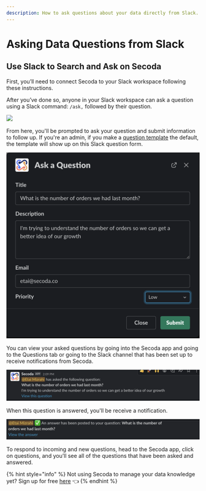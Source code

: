 ```yaml
---
description: How to ask questions about your data directly from Slack.
---
```


# Asking Data Questions from Slack

## Use Slack to Search and Ask on Secoda

First, you’ll need to connect Secoda to your Slack workspace following these instructions.&#x20;

After you’ve done so, anyone in your Slack workspace can ask a question using a Slack command: `/ask,` followed by their question.&#x20;

![](<../../.gitbook/assets/Screen Shot 2022-04-09 at 2.08.29 PM (1) (1) (1) (1) (1) (1) (1).png>)

From here, you'll be prompted to ask your question and submit information to follow up. If you're an admin, if you make a [question template](templates.md) the default, the template will show up on this Slack question form.

![](<../../.gitbook/assets/Screen Shot 2022-04-09 at 2.09.20 PM.png>)

You can view your asked questions by going into the Secoda app and going to the Questions tab or going to the Slack channel that has been set up to receive notifications from Secoda.&#x20;

![](<../../.gitbook/assets/Screen Shot 2022-04-09 at 2.09.34 PM.png>)

When this question is answered, you'll be receive a notification.&#x20;

![](<../../.gitbook/assets/Screen Shot 2022-04-09 at 2.10.05 PM (1).png>)

To respond to incoming and new questions, head to the Secoda app, click on questions, and you’ll see all of the questions that have been asked and answered.

{% hint style="info" %}
Not using Secoda to manage your data knowledge yet? Sign up for free [here](https://app.secoda.co) 👈
{% endhint %}
